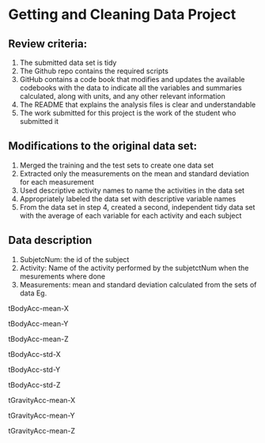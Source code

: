# Getting and Cleaning Data Project

## Review criteria: 
1. The submitted data set is tidy
2. The Github repo contains the required scripts
3. GitHub contains a code book that modifies and updates the available codebooks with the data to indicate all the variables and summaries calculated, along with units, and any other relevant information
4. The README that explains the analysis files is clear and understandable
5. The work submitted for this project is the work of the student who submitted it

## Modifications to the original data set:
1. Merged the training and the test sets to create one data set
2. Extracted only the measurements on the mean and standard deviation for each measurement
3. Used descriptive activity names to name the activities in the data set
4. Appropriately labeled the data set with descriptive variable names
5. From the data set in step 4, created a second, independent tidy data set with the average of each variable for each activity and each subject

## Data description
1. SubjetcNum: the id of the subject
2. Activity: Name of the activity performed by the subjetctNum when the mesurements where done
3. Measurements: mean and standard deviation calculated from the sets of data 
Eg. 

tBodyAcc-mean-X

tBodyAcc-mean-Y

tBodyAcc-mean-Z

tBodyAcc-std-X

tBodyAcc-std-Y

tBodyAcc-std-Z

tGravityAcc-mean-X

tGravityAcc-mean-Y

tGravityAcc-mean-Z


